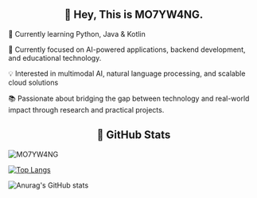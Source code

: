 <div align="center">

## 👋 Hey, This is MO7YW4NG.
<div align="left">

🌱 Currently learning Python, Java & Kotlin

🔬 Currently focused on AI-powered applications, backend development, and educational technology.

💡 Interested in multimodal AI, natural language processing, and scalable cloud solutions

📚 Passionate about bridging the gap between technology and real-world impact through research and practical projects.
</div>

## :purple_heart: GitHub Stats
<div align="left">
<p> <img src=https://komarev.com/ghpvc/?username=MO7YW4NG alt=MO7YW4NG /> </p>

[![Top Langs](https://github-readme-stats.vercel.app/api/top-langs/?username=MO7YW4NG&layout=compact&theme=dracula)](https://github.com/anuraghazra/github-readme-stats)

![Anurag's GitHub stats](https://github-readme-stats.vercel.app/api?username=MO7YW4NG&show_icons=true&count_private=true&theme=dracula&hide_title=true)
<div align="left">
</div>
